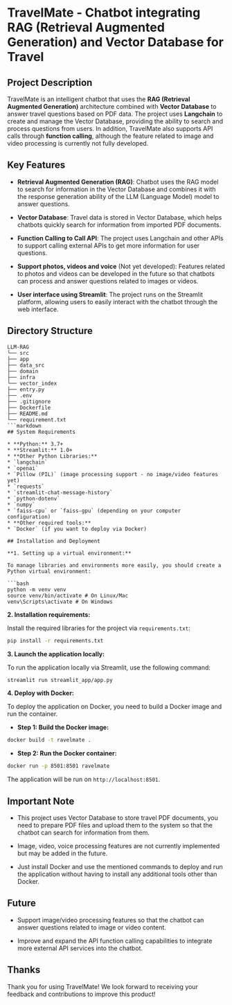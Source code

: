 # **TravelMate - Chatbot integrating RAG (Retrieval Augmented Generation) and Vector Database for Travel**

## **Project Description**
TravelMate is an intelligent chatbot that uses the **RAG (Retrieval Augmented Generation)** architecture combined with **Vector Database** to answer travel questions based on PDF data. The project uses **Langchain** to create and manage the Vector Database, providing the ability to search and process questions from users. In addition, TravelMate also supports API calls through **function calling**, although the feature related to image and video processing is currently not fully developed.

## **Key Features**
- **Retrieval Augmented Generation (RAG)**: Chatbot uses the RAG model to search for information in the Vector Database and combines it with the response generation ability of the LLM (Language Model) model to answer questions.
- **Vector Database**: Travel data is stored in Vector Database, which helps chatbots quickly search for information from imported PDF documents.

- **Function Calling to Call API**: The project uses Langchain and other APIs to support calling external APIs to get more information for user questions.

- **Support photos, videos and voice** (Not yet developed): Features related to photos and videos can be developed in the future so that chatbots can process and answer questions related to images or videos.

- **User interface using Streamlit**: The project runs on the Streamlit platform, allowing users to easily interact with the chatbot through the web interface.

## **Directory Structure**
```plaintext
LLM-RAG
└── src
├── app
├── data_src
├── domain
├── infra
└── vector_index
├── entry.py
├── .env
├── .gitignore
├── Dockerfile
├── README.md
└── requirement.txt
```markdown
## System Requirements

* **Python:** 3.7+
* **Streamlit:** 1.0+
* **Other Python Libraries:**
* `langchain`
* `openai`
* `Pillow (PIL)` (image processing support - no image/video features yet)
* `requests`
* `streamlit-chat-message-history`
* `python-dotenv`
* `numpy`
* `faiss-cpu` or `faiss-gpu` (depending on your computer configuration)
* **Other required tools:**
* `Docker` (if you want to deploy via Docker)

## Installation and Deployment

**1. Setting up a virtual environment:**

To manage libraries and environments more easily, you should create a Python virtual environment:

```bash
python -m venv venv
source venv/bin/activate # On Linux/Mac
venv\Scripts\activate # On Windows
```
**2. Installation requirements:**

Install the required libraries for the project via `requirements.txt`:

```bash
pip install -r requirements.txt
```
**3. Launch the application locally:**

To run the application locally via Streamlit, use the following command:

```bash
streamlit run streamlit_app/app.py
```
**4. Deploy with Docker:**

To deploy the application on Docker, you need to build a Docker image and run the container.

* **Step 1: Build the Docker image:**

```bash
docker build -t ravelmate .

```

* **Step 2: Run the Docker container:**

```bash
docker run -p 8501:8501 ravelmate
```

The application will be run on `http://localhost:8501`.

## Important Note

* This project uses Vector Database to store travel PDF documents, you need to prepare PDF files and upload them to the system so that the chatbot can search for information from them.

* Image, video, voice processing features are not currently implemented but may be added in the future.

* Just install Docker and use the mentioned commands to deploy and run the application without having to install any additional tools other than Docker.

## Future

* Support image/video processing features so that the chatbot can answer questions related to image or video content.

* Improve and expand the API function calling capabilities to integrate more external API services into the chatbot.

## Thanks

Thank you for using TravelMate! We look forward to receiving your feedback and contributions to improve this product!

```